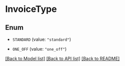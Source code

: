 # InvoiceType

## Enum


* `STANDARD` (value: `"standard"`)

* `ONE_OFF` (value: `"one_off"`)


[[Back to Model list]](../README.md#documentation-for-models) [[Back to API list]](../README.md#documentation-for-api-endpoints) [[Back to README]](../README.md)


